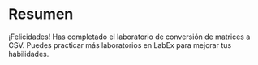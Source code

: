 # Resumen

¡Felicidades! Has completado el laboratorio de conversión de matrices a CSV. Puedes practicar más laboratorios en LabEx para mejorar tus habilidades.
